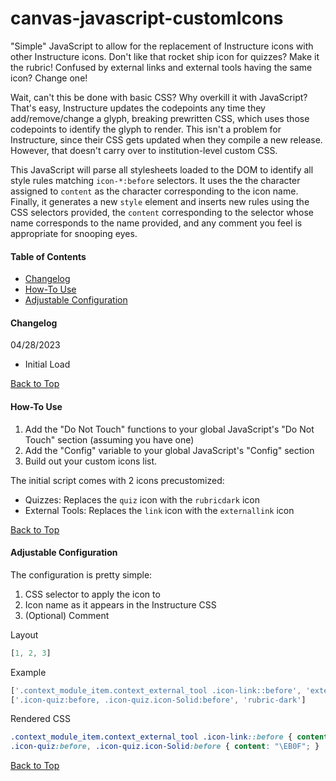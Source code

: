 # canvas-javascript-customIcons
"Simple" JavaScript to allow for the replacement of Instructure icons with other Instructure icons. Don't like that rocket ship icon for quizzes? Make it the rubric! Confused by external links and external tools having the same icon? Change one!

Wait, can't this be done with basic CSS? Why overkill it with JavaScript? That's easy, Instructure updates the codepoints any time they add/remove/change a glyph, breaking prewritten CSS, which uses those codepoints to identify the glyph to render. This isn't a problem for Instructure, since their CSS gets updated when they compile a new release. However, that doesn't carry over to institution-level custom CSS.

This JavaScript will parse all stylesheets loaded to the DOM to identify all style rules matching `icon-*:before` selectors. It uses the the character assigned to `content` as the character corresponding to the icon name. Finally, it generates a new `style` element and inserts new rules using the CSS selectors provided, the `content` corresponding to the selector whose name corresponds to the name provided, and any comment you feel is appropriate for snooping eyes.

#### Table of Contents
- [Changelog](#changelog)
- [How-To Use](#how-to-use)
- [Adjustable Configuration](#adjustable-configuration)

#### Changelog
04/28/2023
- Initial Load

[Back to Top](#canvas-javascript-customicons)

#### How-To Use
1. Add the "Do Not Touch" functions to your global JavaScript's "Do Not Touch" section (assuming you have one)
2. Add the "Config" variable to your global JavaScript's "Config" section
3. Build out your custom icons list.

The initial script comes with 2 icons precustomized:
- Quizzes: Replaces the `quiz` icon with the `rubricdark` icon
- External Tools: Replaces the `link` icon with the `externallink` icon

[Back to Top](#canvas-javascript-customicons)

#### Adjustable Configuration
The configuration is pretty simple:
1. CSS selector to apply the icon to
2. Icon name as it appears in the Instructure CSS
3. (Optional) Comment

Layout
```js
[1, 2, 3]
```

Example
```js
['.context_module_item.context_external_tool .icon-link::before', 'external-link', 'Window w/ Arrow Out (externallink)'],
['.icon-quiz:before, .icon-quiz.icon-Solid:before', 'rubric-dark']
```

Rendered CSS
```css
.context_module_item.context_external_tool .icon-link::before { content: "\EA77";  /* Window w/ Arrow Out (externallink) */ }
.icon-quiz:before, .icon-quiz.icon-Solid:before { content: "\EB0F"; }
```

[Back to Top](#canvas-javascript-customicons)
